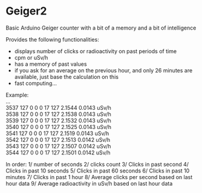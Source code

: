 # Geiger2
Basic Arduino Geiger counter with a bit of a memory and a bit of intelligence

Provides the following functionalities:
  - displays number of clicks or radioactivity on past periods of time
  - cpm or uSv/h
  - has a memory of past values
  - if you ask for an average on the previous hour, and only 26 minutes are available, just base the calculation on this
  - fast computing...
  
Example: <br>
...<br>
3537 127 0 0 0 17 127 2.1544 0.0143 uSv/h<br>
3538 127 0 0 0 17 127 2.1538 0.0143 uSv/h<br>
3539 127 0 0 0 17 127 2.1532 0.0143 uSv/h<br>
3540 127 0 0 0 17 127 2.1525 0.0143 uSv/h<br>
3541 127 0 0 0 17 127 2.1519 0.0143 uSv/h<br>
3542 127 0 0 0 17 127 2.1513 0.0142 uSv/h<br>
3543 127 0 0 0 17 127 2.1507 0.0142 uSv/h<br>
3544 127 0 0 0 17 127 2.1501 0.0142 uSv/h<br>

In order:
1/ number of seconds
2/ clicks count
3/ Clicks in past second
4/ Clicks in past 10 seconds
5/ Clicks in past 60 seconds
6/ Clicks in past 10 minutes
7/ Clicks in past 1 hour
8/ Average clicks per second based on last hour data
9/ Average radioactivity in uSv/h based on last hour data
